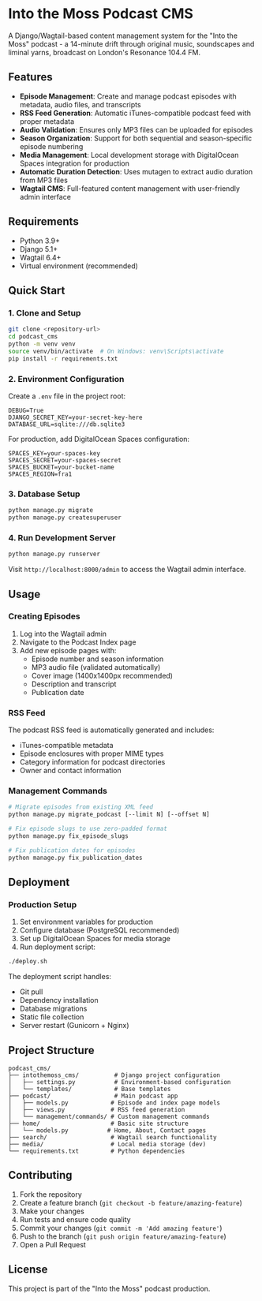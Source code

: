 # Into the Moss Podcast CMS

A Django/Wagtail-based content management system for the "Into the Moss" podcast - a 14-minute drift through original music, soundscapes and liminal yarns, broadcast on London's Resonance 104.4 FM.

## Features

- **Episode Management**: Create and manage podcast episodes with metadata, audio files, and transcripts
- **RSS Feed Generation**: Automatic iTunes-compatible podcast feed with proper metadata
- **Audio Validation**: Ensures only MP3 files can be uploaded for episodes
- **Season Organization**: Support for both sequential and season-specific episode numbering
- **Media Management**: Local development storage with DigitalOcean Spaces integration for production
- **Automatic Duration Detection**: Uses mutagen to extract audio duration from MP3 files
- **Wagtail CMS**: Full-featured content management with user-friendly admin interface

## Requirements

- Python 3.9+
- Django 5.1+
- Wagtail 6.4+
- Virtual environment (recommended)

## Quick Start

### 1. Clone and Setup

```bash
git clone <repository-url>
cd podcast_cms
python -m venv venv
source venv/bin/activate  # On Windows: venv\Scripts\activate
pip install -r requirements.txt
```

### 2. Environment Configuration

Create a `.env` file in the project root:

```env
DEBUG=True
DJANGO_SECRET_KEY=your-secret-key-here
DATABASE_URL=sqlite:///db.sqlite3
```

For production, add DigitalOcean Spaces configuration:

```env
SPACES_KEY=your-spaces-key
SPACES_SECRET=your-spaces-secret
SPACES_BUCKET=your-bucket-name
SPACES_REGION=fra1
```

### 3. Database Setup

```bash
python manage.py migrate
python manage.py createsuperuser
```

### 4. Run Development Server

```bash
python manage.py runserver
```

Visit `http://localhost:8000/admin` to access the Wagtail admin interface.

## Usage

### Creating Episodes

1. Log into the Wagtail admin
2. Navigate to the Podcast Index page
3. Add new episode pages with:
   - Episode number and season information
   - MP3 audio file (validated automatically)
   - Cover image (1400x1400px recommended)
   - Description and transcript
   - Publication date

### RSS Feed

The podcast RSS feed is automatically generated and includes:
- iTunes-compatible metadata
- Episode enclosures with proper MIME types
- Category information for podcast directories
- Owner and contact information

### Management Commands

```bash
# Migrate episodes from existing XML feed
python manage.py migrate_podcast [--limit N] [--offset N]

# Fix episode slugs to use zero-padded format
python manage.py fix_episode_slugs

# Fix publication dates for episodes
python manage.py fix_publication_dates
```

## Deployment

### Production Setup

1. Set environment variables for production
2. Configure database (PostgreSQL recommended)
3. Set up DigitalOcean Spaces for media storage
4. Run deployment script:

```bash
./deploy.sh
```

The deployment script handles:
- Git pull
- Dependency installation
- Database migrations
- Static file collection
- Server restart (Gunicorn + Nginx)

## Project Structure

```
podcast_cms/
├── intothemoss_cms/          # Django project configuration
│   ├── settings.py           # Environment-based configuration
│   └── templates/            # Base templates
├── podcast/                  # Main podcast app
│   ├── models.py            # Episode and index page models
│   ├── views.py             # RSS feed generation
│   └── management/commands/ # Custom management commands
├── home/                    # Basic site structure
│   └── models.py           # Home, About, Contact pages
├── search/                  # Wagtail search functionality
├── media/                   # Local media storage (dev)
└── requirements.txt         # Python dependencies
```

## Contributing

1. Fork the repository
2. Create a feature branch (`git checkout -b feature/amazing-feature`)
3. Make your changes
4. Run tests and ensure code quality
5. Commit your changes (`git commit -m 'Add amazing feature'`)
6. Push to the branch (`git push origin feature/amazing-feature`)
7. Open a Pull Request

## License

This project is part of the "Into the Moss" podcast production.